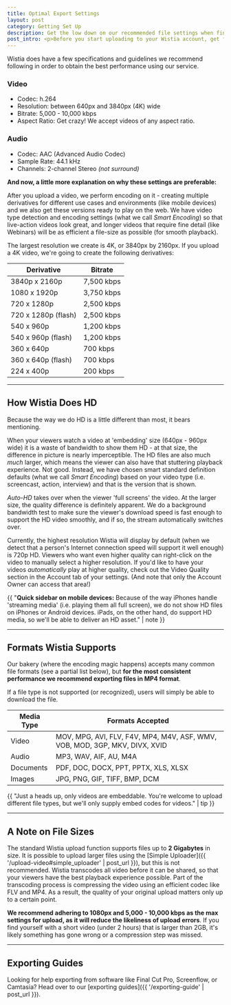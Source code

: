 ```yaml
---
title: Optimal Export Settings
layout: post
category: Getting Set Up
description: Get the low down on our recommended file settings when finishing up your videos.
post_intro: <p>Before you start uploading to your Wistia account, get familiar with our recommendations for video resolution, settings, and formats. This will make uploading a painless experience, and you will end up with top quality web encodes for your videos!</p>
---
```


Wistia does have a few specifications and guidelines we recommend following in order to obtain the best performance using our service.

<div class="exporting_guide_box">
<h3>
  <i class="icon-facetime-video"></i>
  Video
</h3>
<ul>
<li>Codec: <span class="answer">h.264</span></li>
<li>Resolution: <span class="answer">between 640px and 3840px (4K) wide</span></li>
<li>Bitrate: <span class="answer">5,000 - 10,000 kbps</span></li>
<li>Aspect Ratio: <span class="answer">Get crazy! We accept videos of any aspect ratio.</span></li>
</ul>
</div>

<p></p>

<div class="exporting_guide_box">
<h3>
  <i class="icon-volume-up"></i>
  Audio
</h3>
<ul>
<li>Codec: <span class="answer">AAC (Advanced Audio Codec)</span></li>
<li>Sample Rate: <span class="answer">44.1 kHz</span></li>
<li>Channels: <span class="answer">2-channel Stereo <em>(not surround)</em></span></li>
</ul>
</div>

**And now, a little more explanation on why these settings are preferable:**

After you upload a video, we perform encoding on it - creating multiple derivatives for different use cases and environments (like mobile devices) and we also get these versions ready to play on the web. We have video type detection and encoding settings (what we call *Smart Encoding*) so that live-action videos look great, and longer videos that require fine detail (like Webinars) will be as efficient a file-size as possible (for smooth playback).

The largest resolution we create is 4K, or 3840px by 2160px.  If you upload a 4K video, we're going to create the following derivatives:

Derivative | Bitrate
-----------|---------
3840p x 2160p | 7,500 kbps
1080 x 1920p | 3,750 kbps
720 x 1280p | 2,500 kbps
720 x 1280p (flash) | 2,500 kbps
540 x 960p | 1,200 kbps
540 x 960p (flash) | 1,200 kbps
360 x 640p | 700 kbps
360 x 640p (flash) | 700 kbps
224 x 400p | 200 kbps



----
## How Wistia Does HD

Because the way we do HD is a little different than most, it bears mentioning.

When your viewers watch a video at 'embedding' size (640px - 960px wide) it is a waste of bandwidth to show them HD - at that size, the difference in picture is nearly imperceptible.  The HD files are also much *much* larger, which means the viewer can also have that stuttering playback experience. Not good. Instead, we have chosen smart standard definition defaults (what we call *Smart Encoding*) based on your video type (i.e. screencast, action, interview) and that is the version that is shown.

_Auto-HD_ takes over when the viewer 'full screens' the video.  At the larger size, the quality difference is definitely apparent.  We do a background bandwidth test to make sure the viewer's download speed is fast enough to support the HD video smoothly, and if so, the stream automatically switches over.

Currently, the highest resolution Wistia will display by default (when we detect that a person's Internet connection speed will support it well enough) is 720p HD. Viewers who want even higher quality can right-click on the video to manually select a higher resolution. If you'd like to have your videos _automatically_ play at higher quality, check out the Video Quality section in the Account tab of your settings. (And note that only the Account Owner can access that area!) 

{{ "<strong>Quick sidebar on mobile devices:</strong> Because of the way iPhones handle 'streaming media' (i.e. playing them all full screen), we do not show HD files on iPhones or Android devices.  iPads, on the other hand, do support HD media, so we'll be able to deliver an HD asset." | note }}

----
## Formats Wistia Supports

Our bakery (where the encoding magic happens) accepts many common file formats (see a partial list below), but **for the most consistent performance we recommend exporting files in MP4 format**. 

If a file type is not supported (or recognized), users will simply be able to download the file.

Media Type | Formats Accepted
-----------|------------------
Video | MOV, MPG, AVI, FLV, F4V, MP4, M4V, ASF, WMV, VOB, MOD, 3GP, MKV, DIVX, XVID
Audio | MP3, WAV, AIF, AU, M4A
Documents | PDF, DOC, DOCX, PPT, PPTX, XLS, XLSX
Images | JPG, PNG, GIF, TIFF, BMP, DCM

{{ "Just a heads up, only videos are embeddable. You're welcome to upload different file types, but we'll only supply embed codes for videos." | tip }}


----
## A Note on File Sizes

The standard Wistia upload function supports files up to **2 Gigabytes** in size. It is possible to upload larger files using the [Simple Uploader]({{ '/upload-video#simple_uploader' | post_url }}), but this is not recommended. Wistia transcodes all video before it can be shared, so that your viewers have the best playback experience possible. Part of the transcoding process is compressing the video using an efficient codec like FLV and MP4. As a result, the quality of your original upload matters only up to a certain point.

**We recommend adhering to 1080px and 5,000 - 10,000 kbps as the max settings for upload, as it will reduce the likeliness of upload errors**. If you find yourself with a short video (under 2 hours) that is larger than 2GB, it's likely something has gone wrong or a compression step was missed.

----
## Exporting Guides

Looking for help exporting from software like Final Cut Pro, Screenflow, or Camtasia? Head over to our [exporting guides]({{ '/exporting-guide' | post_url }}).
